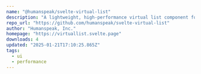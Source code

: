 ```yaml
---
name: "@humanspeak/svelte-virtual-list"
description: "A lightweight, high-performance virtual list component for Svelte 5 that renders large datasets with minimal memory usage. Features include dynamic height support, smooth scrolling, TypeScript support, and efficient DOM recycling. Ideal for infinite scrol"
repo_url: "https://github.com/humanspeak/svelte-virtual-list"
author: "Humanspeak, Inc."
homepage: "https://virtuallist.svelte.page"
downloads: 4
updated: "2025-01-21T17:10:25.865Z"
tags: 
  - ui
  - performance
---
```

